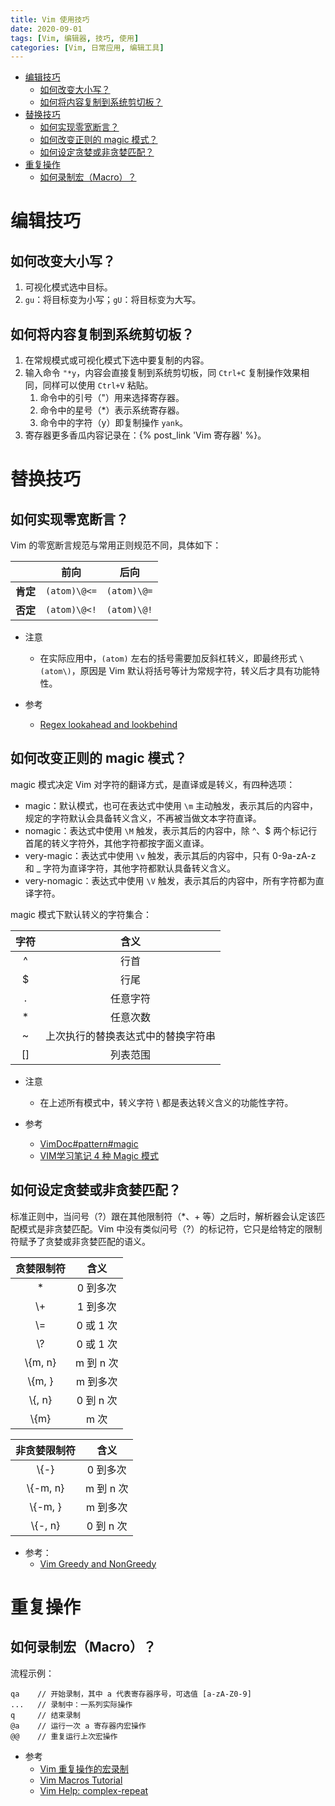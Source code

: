 ```yaml
---
title: Vim 使用技巧
date: 2020-09-01
tags: [Vim, 编辑器, 技巧, 使用]
categories: [Vim, 日常应用, 编辑工具]
---
```


- [编辑技巧](#编辑技巧)
  - [如何改变大小写？](#如何改变大小写)
  - [如何将内容复制到系统剪切板？](#如何将内容复制到系统剪切板)
- [替换技巧](#替换技巧)
  - [如何实现零宽断言？](#如何实现零宽断言)
  - [如何改变正则的 magic 模式？](#如何改变正则的-magic-模式)
  - [如何设定贪婪或非贪婪匹配？](#如何设定贪婪或非贪婪匹配)
- [重复操作](#重复操作)
  - [如何录制宏（Macro）？](#如何录制宏macro)

# 编辑技巧
## 如何改变大小写？
1. 可视化模式选中目标。
2. `gu`：将目标变为小写；`gU`：将目标变为大写。

## 如何将内容复制到系统剪切板？
1. 在常规模式或可视化模式下选中要复制的内容。
2. 输入命令 `"*y`，内容会直接复制到系统剪切板，同 `Ctrl+C` 复制操作效果相同，同样可以使用 `Ctrl+V` 粘贴。
   1. 命令中的引号（"）用来选择寄存器。
   2. 命令中的星号（*）表示系统寄存器。
   3. 命令中的字符（y）即复制操作 `yank`。
3. 寄存器更多香瓜内容记录在：{% post_link 'Vim 寄存器' %}。

# 替换技巧
## 如何实现零宽断言？
Vim 的零宽断言规范与常用正则规范不同，具体如下：

| |前向|后向|
|:-:|:-:|:-:|
|**肯定**| `(atom)\@<=` | `(atom)\@=` |
|**否定**| `(atom)\@<!` | `(atom)\@!` |

* 注意
  * 在实际应用中，`(atom)` 左右的括号需要加反斜杠转义，即最终形式 `\(atom\)`，原因是 Vim 默认将括号等计为常规字符，转义后才具有功能特性。

* 参考
  * [Regex lookahead and lookbehind](https://vim.fandom.com/wiki/Regex_lookahead_and_lookbehind)

## 如何改变正则的 magic 模式？
magic 模式决定 Vim 对字符的翻译方式，是直译或是转义，有四种选项：
* magic：默认模式，也可在表达式中使用 `\m` 主动触发，表示其后的内容中，规定的字符默认会具备转义含义，不再被当做文本字符直译。
* nomagic：表达式中使用 `\M` 触发，表示其后的内容中，除 ^、$ 两个标记行首尾的转义字符外，其他字符都按字面义直译。
* very-magic：表达式中使用 `\v` 触发，表示其后的内容中，只有 0-9a-zA-z 和 _ 字符为直译字符，其他字符都默认具备转义含义。
* very-nomagic：表达式中使用 `\V` 触发，表示其后的内容中，所有字符都为直译字符。

magic 模式下默认转义的字符集合：

|字符|含义|
|:-:|:-:|
|^|行首|
|$|行尾|
|.|任意字符|
|*|任意次数|
|~|上次执行的替换表达式中的替换字符串|
|[]|列表范围|

* 注意
  * 在上述所有模式中，转义字符 \ 都是表达转义含义的功能性字符。

* 参考
  * [VimDoc#pattern#magic](http://vimdoc.sourceforge.net/htmldoc/pattern.html#/magic)
  * [VIM学习笔记 4 种 Magic 模式](http://yyq123.github.io/learn-vim/learn-vim-Regex-4MagicModes.html)

## 如何设定贪婪或非贪婪匹配？
标准正则中，当问号（?）跟在其他限制符（*、+ 等）之后时，解析器会认定该匹配模式是非贪婪匹配。Vim 中没有类似问号（?）的标记符，它只是给特定的限制符赋予了贪婪或非贪婪匹配的语义。

|贪婪限制符|含义|
|:-:|:-:|
|*|0 到多次|
|\\+|1 到多次|
|\\=|0 或 1 次|
|\\?|0 或 1 次|
|\\{m, n}|m 到 n 次|
|\\{m, }|m 到多次|
|\\{, n}|0 到 n 次|
|\\{m}|m 次|

|非贪婪限制符|含义|
|:-:|:-:|
|\\{-}|0 到多次|
|\\{-m, n}|m 到 n 次|
|\\{-m, }|m 到多次|
|\\{-, n}|0 到 n 次|
  
* 参考：
  * [Vim Greedy and NonGreedy](http://vimregex.com/#Non-Greedy)


# 重复操作
## 如何录制宏（Macro）？
流程示例：
  ```
  qa    // 开始录制，其中 a 代表寄存器序号，可选值 [a-zA-Z0-9]
  ...   // 录制中：一系列实际操作
  q     // 结束录制
  @a    // 运行一次 a 寄存器内宏操作
  @@    // 重复运行上次宏操作
  ```

* 参考
  * [Vim 重复操作的宏录制](https://www.cnblogs.com/ini_always/archive/2011/09/21/2184446.html)
  * [Vim Macros Tutorial](https://vim.fandom.com/wiki/Macros)
  * [Vim Help: complex-repeat](https://vimhelp.org/repeat.txt.html#complex-repeat)
